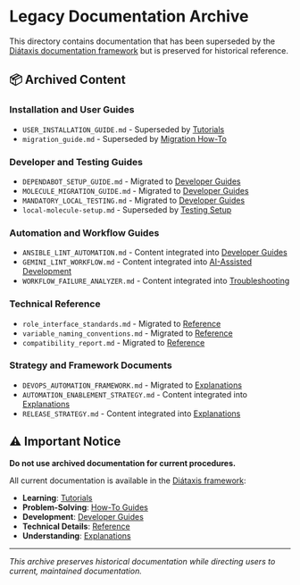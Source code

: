 # Legacy Documentation Archive

This directory contains documentation that has been superseded by the [Diátaxis documentation framework](../../diataxis/) but is preserved for historical reference.

## 📦 Archived Content

### Installation and User Guides
- `USER_INSTALLATION_GUIDE.md` - Superseded by [Tutorials](../../diataxis/tutorials/)
- `migration_guide.md` - Superseded by [Migration How-To](../../diataxis/how-to-guides/migrate-systems.md)

### Developer and Testing Guides  
- `DEPENDABOT_SETUP_GUIDE.md` - Migrated to [Developer Guides](../../diataxis/how-to-guides/developer/setup-dependabot-automation.md)
- `MOLECULE_MIGRATION_GUIDE.md` - Migrated to [Developer Guides](../../diataxis/how-to-guides/developer/migrate-molecule-tests.md)
- `MANDATORY_LOCAL_TESTING.md` - Migrated to [Developer Guides](../../diataxis/how-to-guides/developer/local-testing-requirements.md)
- `local-molecule-setup.md` - Superseded by [Testing Setup](../../diataxis/how-to-guides/developer/setup-local-testing.md)

### Automation and Workflow Guides
- `ANSIBLE_LINT_AUTOMATION.md` - Content integrated into [Developer Guides](../../diataxis/how-to-guides/developer/)
- `GEMINI_LINT_WORKFLOW.md` - Content integrated into [AI-Assisted Development](../../diataxis/how-to-guides/developer/ai-assisted-development.md)
- `WORKFLOW_FAILURE_ANALYZER.md` - Content integrated into [Troubleshooting](../../diataxis/how-to-guides/developer/troubleshoot-cicd-failures.md)

### Technical Reference
- `role_interface_standards.md` - Migrated to [Reference](../../diataxis/reference/apis/role-interfaces.md)
- `variable_naming_conventions.md` - Migrated to [Reference](../../diataxis/reference/standards/variable-naming.md)
- `compatibility_report.md` - Migrated to [Reference](../../diataxis/reference/supported-platforms.md)

### Strategy and Framework Documents
- `DEVOPS_AUTOMATION_FRAMEWORK.md` - Migrated to [Explanations](../../diataxis/explanations/automation-philosophy.md)
- `AUTOMATION_ENABLEMENT_STRATEGY.md` - Content integrated into [Explanations](../../diataxis/explanations/)
- `RELEASE_STRATEGY.md` - Content integrated into [Explanations](../../diataxis/explanations/)

## ⚠️ Important Notice

**Do not use archived documentation for current procedures.**

All current documentation is available in the [Diátaxis framework](../../diataxis/):
- **Learning**: [Tutorials](../../diataxis/tutorials/)
- **Problem-Solving**: [How-To Guides](../../diataxis/how-to-guides/)
- **Development**: [Developer Guides](../../diataxis/how-to-guides/developer/)
- **Technical Details**: [Reference](../../diataxis/reference/)
- **Understanding**: [Explanations](../../diataxis/explanations/)

---

*This archive preserves historical documentation while directing users to current, maintained documentation.*
